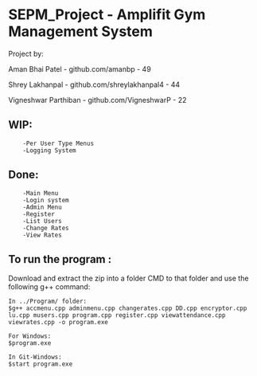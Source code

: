 # SEPM_Project - Amplifit Gym Management System
Project by:

Aman Bhai Patel        - github.com/amanbp               - 49

Shrey Lakhanpal        - github.com/shreylakhanpal4      - 44

Vigneshwar Parthiban   - github.com/VigneshwarP          - 22

## WIP:
```	-Attendance system
	-Per User Type Menus
	-Logging System
```

## Done:
```
	-Main Menu
	-Login system
	-Admin Menu
	-Register
	-List Users
	-Change Rates
	-View Rates
```

## To run the program :
Download and extract the zip into a folder
CMD to that folder and use the following g++ command:


```
In ../Program/ folder:
$g++ accmenu.cpp adminmenu.cpp changerates.cpp DD.cpp encryptor.cpp lu.cpp musers.cpp program.cpp register.cpp viewattendance.cpp viewrates.cpp -o program.exe

For Windows:
$program.exe

In Git-Windows:
$start program.exe
```
